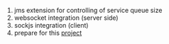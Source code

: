 1. jms extension for controlling of service queue size
2. websocket integration (server side)
3. sockjs integration (client)
4. prepare for this [project](https://github.com/baghelamit/iot-traffic-monitor)